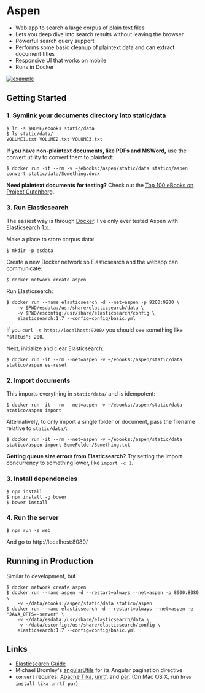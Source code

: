 # Aspen

- Web app to search a large corpus of plain text files
- Lets you deep dive into search results without leaving the browser
- Powerful search query support
- Performs some basic cleanup of plaintext data and can extract document titles
- Responsive UI that works on mobile
- Runs in Docker

[![example](http://imgur.com/vvopYzB.gif)](http://imgur.com/vvopYzB)

## Getting Started

### 1. Symlink your documents directory into static/data

```
$ ln -s $HOME/ebooks static/data
$ ls static/data/
VOLUME1.txt VOLUME2.txt VOLUME3.txt
```

**If you have non-plaintext documents, like PDFs and MSWord,** use the convert utility to convert them to plaintext:

```
$ docker run -it --rm -v ~/ebooks:/aspen/static/data statico/aspen convert static/data/Something.docx
```

**Need plaintext documents for testing?** Check out the [Top 100 eBooks on Project Gutenberg](https://www.gutenberg.org/browse/scores/top).

### 3. Run Elasticsearch

The easiest way is through [Docker](https://www.docker.com/). I've only ever tested Aspen with Elasticsearch 1.x.

Make a place to store corpus data:

```
$ mkdir -p esdata
```

Create a new Docker network so Elasticsearch and the webapp can communicate:

```
$ docker network create aspen
```

Run Elasticsearch:

```
$ docker run --name elasticsearch -d --net=aspen -p 9200:9200 \
    -v $PWD/esdata:/usr/share/elasticsearch/data \
    -v $PWD/esconfig:/usr/share/elasticsearch/config \
    elasticsearch:1.7 --config=config/basic.yml
```

If you `curl -s http://localhost:9200/` you should see something like `"status": 200`.

Next, initialize and clear Elasticsearch:

```
$ docker run -it --rm --net=aspen -v ~/ebooks:/aspen/static/data statico/aspen es-reset
```

### 2. Import documents

This imports everything in `static/data/` and is idempotent:

```
$ docker run -it --rm --net=aspen -v ~/ebooks:/aspen/static/data statico/aspen import
```

Alternatively, to only import a single folder or document, pass the filename relative to `static/data/`:

```
$ docker run -it --rm --net=aspen -v ~/ebooks:/aspen/static/data statico/aspen import SomeFolder/Something.txt
```

**Getting queue size errors from Elasticsearch?** Try setting the import concurrency to something lower, like `import -c 1`.

### 3. Install dependencies

```
$ npm install
$ npm install -g bower
$ bower install
```

### 4. Run the server

```
$ npm run -s web
```

And go to http://localhost:8080/

## Running in Production

Similar to development, but 

```
$ docker network create aspen
$ docker run --name aspen -d --restart=always --net=aspen -p 8900:8080 \
    -v ~/data/ebooks:/aspen/static/data statico/aspen
$ docker run --name elasticsearch -d --restart=always --net=aspen -e "JAVA_OPTS=-server" \
    -v ~/data/esdata:/usr/share/elasticsearch/data \
    -v ~/data/esconfig:/usr/share/elasticsearch/config \
    elasticsearch:1.7 --config=config/basic.yml
```

## Links

* [Elasticsearch Guide](http://www.elasticsearch.org/guide/)
* Michael Bromley's [angularUtils](https://github.com/michaelbromley/angularUtils) for its Angular pagination directive
* `convert` requires: [Apache Tika](https://tika.apache.org/), [unrtf](https://www.gnu.org/software/unrtf/), and [par](http://www.nicemice.net/par/). (On Mac OS X, run `brew install tika unrtf par`)
